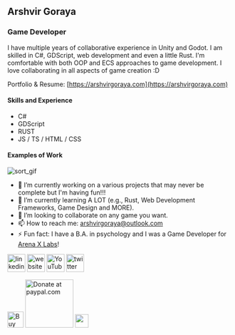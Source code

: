 ## Arshvir Goraya
### Game Developer

I have multiple years of collaborative experience in Unity and Godot. I am skilled in C#, GDScript, web development and even a little Rust. I'm comfortable with both OOP and ECS approaches to game development. I love collaborating in all aspects of game creation :D

Portfolio & Resume: [https://arshvirgoraya.com](https://arshvirgoraya.com)

#### Skills and Experience
* C#
* GDScript
* RUST
* JS / TS / HTML / CSS

#### Examples of Work
![sort_gif](https://github.com/ArshvirGoraya/ArshvirGoraya/assets/113562877/ec4647f3-c146-443e-95f6-9ffa2d9ae53e)


- 🔭 I’m currently working on a various projects that may never be complete but I'm having fun!!!
- 🌱 I’m currently learning A LOT (e.g., Rust, Web Development Frameworks, Game Design and MORE).
- 👯 I’m looking to collaborate on any game you want. 
- 📫 How to reach me: arshvirgoraya@outlook.com 
- ⚡ Fun fact: I have a B.A. in psychology and I was a Game Developer for [Arena X Labs](https://www.arenaxlabs.com/)!

[<img src='https://cdn.simpleicons.org/linkedin/lightblue' alt='linkedin' height='40'>](https://www.linkedin.com/in/arshvirgoraya/)
[<img src='https://cdn.simpleicons.org/icloud/lightblue' alt='website' height='40'>](https://arshvirgoraya.com)
[<img src='https://cdn.simpleicons.org/youtube/lightblue' alt='YouTube' height='40'>](https://www.youtube.com/channel/arshvirgoraya)
[<img src='https://cdn.simpleicons.org/x/lightblue' alt='twitter' height='40'>](https://twitter.com/arshvirgoraya)

<!-- [<img src='https://cdn.jsdelivr.net/npm/simple-icons@3.0.1/icons/github.svg' alt='github' height='40'>](https://github.com/ArshvirGoraya) -->
<!-- [<img src='https://cdn.jsdelivr.net/npm/simple-icons@3.0.1/icons/facebook.svg' alt='facebook' height='40'>](https://www.facebook.com/ArshvirG) -->
<!-- [<img src='https://cdn.jsdelivr.net/npm/simple-icons@3.0.1/icons/instagram.svg' alt='instagram' height='40'>](https://www.instagram.com/arshvirgoraya/) -->
<!-- [<img src='https://cdn.jsdelivr.net/npm/simple-icons@3.0.1/icons/reddit.s![Uploading giuthub heart.svg…]()
vg' alt='Reddit' height='40'>](https://www.reddit.com/user/arshvirgoraya) -->

<a align="left" href='https://ko-fi.com/Z8Z6NP272' target='_blank'><img height='36' src='https://storage.ko-fi.com/cdn/kofi2.png?v=3' alt='Buy Me a Coffee at ko-fi.com' /></a>
<a href='https://www.paypal.com/donate/?hosted_button_id=6898PNAVV5QRC' target='_blank'><img width='108' src='https://github.com/user-attachments/assets/0b96763f-b586-4abb-9d42-216aab7ccb20' alt='Donate at paypal.com' /></a>
<a href='https://github.com/sponsors/ArshvirGoraya' target='_blank'><img height='30' src='https://github.com/user-attachments/assets/0e5debd6-531b-463a-a67a-e55e85102ddc'/></a>
